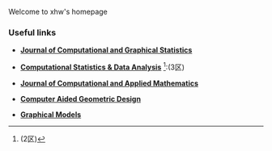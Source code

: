 Welcome to xhw's homepage

### Useful links
- **[Journal of Computational and Graphical Statistics](https://www.tandfonline.com/toc/ucgs20/current)** 
[^_^]: (2区)

- **[Computational Statistics & Data Analysis](https://www.sciencedirect.com/journal/computational-statistics-and-data-analysis)** [^_^]:(3区)

- **[Journal of Computational and Applied Mathematics](https://www.sciencedirect.com/journal/journal-of-computational-and-applied-mathematics)**

- **[Computer Aided Geometric Design](https://www.sciencedirect.com/journal/computer-aided-geometric-design)**

- **[Graphical Models](https://www.sciencedirect.com/journal/graphical-models)**



